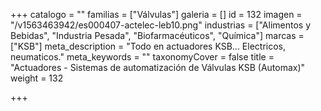 +++
catalogo = ""
familias = ["Válvulas"]
galeria = []
id = 132
imagen = "/v1563463942/es000407-actelec-leb10.png"
industrias = ["Alimentos y Bebidas", "Industria Pesada", "Biofarmacéuticos", "Química"]
marcas = ["KSB"]
meta_description = "Todo en actuadores KSB... Electricos, neumaticos."
meta_keywords = ""
taxonomyCover = false
title = "Actuadores - Sistemas de automatización de Válvulas KSB (Automax)"
weight = 132

+++
